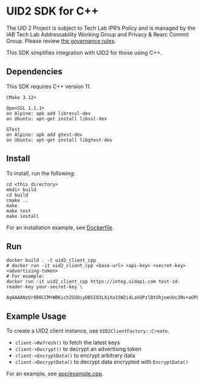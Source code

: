 # UID2 SDK for C++

The UID 2 Project is subject to Tech Lab IPR’s Policy and is managed by the IAB Tech Lab Addressability Working Group and Privacy & Rearc Commit Group. Please review [the governance rules](https://github.com/IABTechLab/uid2-core/blob/master/Software%20Development%20and%20Release%20Procedures.md).

This SDK simplifies integration with UID2 for those using C++.

## Dependencies

This SDK requires C++ version 11.

```
CMake 3.12+

OpenSSL 1.1.1+
on Alpine: apk add libressl-dev
on Ubuntu: apt-get install libssl-dev

GTest
on Alpine: apk add gtest-dev
on Ubuntu: apt-get install libgtest-dev
```

## Install

To install, run the following:

```
cd <this directory>
mkdir build
cd build
cmake ..
make
make test
make install
```

For an installation example, see [Dockerfile](Dockerfile).

## Run

```
docker build . -t uid2_client_cpp
# docker run -it uid2_client_cpp <base-url> <api-key> <secret-key> <advertising-token>
# For example:
docker run -it uid2_client_cpp https://integ.uidapi.com test-id-reader-key your-secret-key \
	AgAAAANzUr8B6CCM+WBKichZGU8iyDBSI83LXiXa1SW2i4LaVQPzlBtOhjoeUUc3Nv+aOPLwiVol0rnxwdNkJNgm710I4lKAp8kpjqZO6evjN6mVZalwzQA5Y4usQVEtwBkYr3V3MbYR1eI3n0Bc7/KVeanfBXUF4odpHNBEWTAL+YgSCA==
```

## Example Usage

To create a UID2 client instance, use `UID2ClientFactory::Create`.

 - `client->Refresh()` to fetch the latest keys
 - `client->Decrypt()` to decrypt an advertising token
 - `client->EncryptData()` to encrypt arbitrary data
 - `client->DecryptData()` to decrypt data encrypted with `EncryptData()`

For an example, see [app/example.cpp](app/example.cpp).

